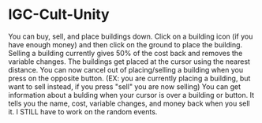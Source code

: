 # IGC-Cult-Unity
You can buy, sell, and place buildings down.
Click on a building icon (if you have enough money) and then click on the ground to place the building. Selling a building currently gives 50% of the cost back and removes the variable changes.
The buildings get placed at the cursor using the nearest distance.
You can now cancel out of placing/selling a building when you press on the opposite button. (EX: you are currently placing a building, but want to sell instead, if you press "sell" you are now selling)
You can get information about a bulding when your cursor is over a building or button. It tells you the name, cost, variable changes, and money back when you sell it.
I STILL have to work on the random events.
